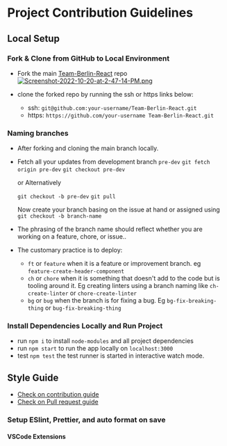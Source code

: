 # Project Contribution Guidelines

## Local Setup

### Fork & Clone from GitHub to Local Environment

- Fork the main [Team-Berlin-React](https://github.com/SpaceyaTech/Team-Berlin-React) repo
  [![Screenshot-2022-10-20-at-2-47-14-PM.png](https://i.postimg.cc/Kz31C8cQ/Screenshot-2022-10-20-at-2-47-14-PM.png)](https://postimg.cc/LYR41R1Z)
- clone the forked repo by running the ssh or https links below:

  - ssh: `git@github.com:your-username/Team-Berlin-React.git`
  - https: `https://github.com/your-username Team-Berlin-React.git`

### Naming branches

- After forking and cloning the main branch locally.
- Fetch all your updates from development branch `pre-dev`
    `git fetch origin pre-dev` 
    `git checkout pre-dev`

  or Alternatively 

    `git checkout -b pre-dev`
    `git pull`

  Now create your branch basing on the issue at hand or assigned using 
    `git checkout -b branch-name`

     
- The phrasing of the branch name should reflect whether you are working on a feature, chore, or issue..
- The customary practice is to deploy:
  - `ft` or `feature` when it is a feature or improvement branch. eg `feature-create-header-component`
  - `ch` or `chore` when it is something that doesn't add to the code but is tooling around it. Eg creating linters using a branch naming like `ch-create-linter` or `chore-create-linter`
  - `bg` or `bug` when the branch is for fixing a bug. Eg `bg-fix-breaking-thing` or `bug-fix-breaking-thing`

### Install Dependencies Locally and Run Project

- run `npm i` to install `node-modules` and all project dependencies
- run `npm start` to run the app locally on `localhost:3000`
- test `npm test` the test runner is started in interactive watch mode.  

## Style Guide
- [Check on contribution guide](./CONTRIBUTING.md)
- [Check on Pull request guide](./pull_request_guide.md)



### Setup ESlint, Prettier, and auto format on save

#### VSCode Extensions






